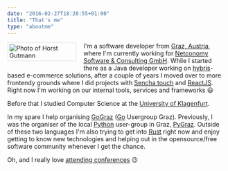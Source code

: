 ```yaml
---
date: "2016-02-27T18:28:55+01:00"
title: "That's me"
type: "aboutme"
---
```


<img class="u-photo" src="/images/me.jpg" alt="Photo of Horst Gutmann"
style="max-width:150px;float:left;padding:3px;border:2px solid #EFEFEF;margin:0 1rem
0.5rem 0"> I'm a software developer from [Graz, Austria][graz], where I'm currently working
for [Netconomy Software & Consulting GmbH][nc]. While I started there as a Java
developer working on [hybris][]-based e-commerce solutions, after a couple of
years I moved over to more frontendy grounds where I did projects with
[Sencha touch][] and [ReactJS][]. Right now I'm working on our internal tools,
services and frameworks 😃

Before that I studied Computer Science at the [University of Klagenfurt][uniklu].

In my spare I help organising [GoGraz][] ([Go][] Usergroup Graz). Previously, I
was the organiser of the local [Python][] user-group in Graz, [PyGraz][].
Outside of these two languages I'm also trying to get into [Rust][] right now
and enjoy getting to know new technologies and helping out in the
opensource/free software community whenever I get the chance.

Oh, and I really love [attending conferences][conf] 😉

[graz]: https://en.wikipedia.org/wiki/Graz
[nc]: http://netconomy.net
[hybris]: http://hybris.com/en/
[sencha touch]: https://www.sencha.com/products/touch/#overview
[reactjs]: http://facebook.github.io/react/
[uniklu]: https://www.aau.at/
[gograz]: http://gograz.org/
[pygraz]: https://pygraz.org/
[python]: https://www.python.org/
[go]: https://golang.org/
[rust]: https://www.rust-lang.org/en-US/
[conf]: /events/
